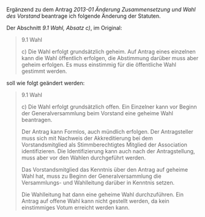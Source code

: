Ergänzend zu dem Antrag *2013-01 Änderung Zusammensetzung und Wahl des Vorstand*
beantrage ich folgende Änderung der Statuten.

Der Abschnitt *9.1 Wahl, Absatz c)*, im Original:

> 9.1 Wahl
>
> c) Die Wahl erfolgt grundsätzlich geheim. Auf Antrag eines einzelnen kann die
> Wahl öffentlich erfolgen, die Abstimmung darüber muss aber geheim erfolgen.
> Es muss einstimmig für die öffentliche Wahl gestimmt werden.

soll wie folgt geändert werden:

> 9.1 Wahl
>
> c) Die Wahl erfolgt grundsätzlich offen. Ein Einzelner kann vor Beginn der
> Generalversammlung beim Vorstand eine geheime Wahl beantragen.
>
> Der Antrag kann Formlos, auch mündlich erfolgen.
> Der Antragsteller muss sich mit Nachweis der Akkreditierung bei dem
> Vorstandsmitglied als Stimmberechtigtes Mitglied der Association
> identifizieren. Die Identifizierung kann auch nach der Antragstellung, muss
> aber vor den Wahlen durchgeführt werden.
>
> Das Vorstandsmitglied das Kenntnis über den Antrag auf geheime Wahl hat,
> muss zu Beginn der Generalversammlung die Versammlungs- und Wahlleitung
> darüber in Kenntnis setzen.
>
> Die Wahlleitung hat dann eine geheime Wahl durchzuführen.
> Ein Antrag auf offene Wahl kann nicht gestellt werden, da kein einstimmiges
> Votum erreicht werden kann.